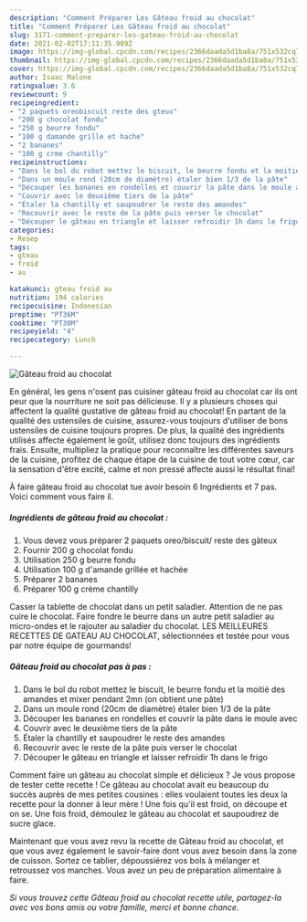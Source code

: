 ```yaml
---
description: "Comment Préparer Les Gâteau froid au chocolat"
title: "Comment Préparer Les Gâteau froid au chocolat"
slug: 3171-comment-preparer-les-gateau-froid-au-chocolat
date: 2021-02-02T17:11:35.989Z
image: https://img-global.cpcdn.com/recipes/2366daada5d1ba8a/751x532cq70/gateau-froid-au-chocolat-photo-principale-de-la-recette.jpg
thumbnail: https://img-global.cpcdn.com/recipes/2366daada5d1ba8a/751x532cq70/gateau-froid-au-chocolat-photo-principale-de-la-recette.jpg
cover: https://img-global.cpcdn.com/recipes/2366daada5d1ba8a/751x532cq70/gateau-froid-au-chocolat-photo-principale-de-la-recette.jpg
author: Isaac Malone
ratingvalue: 3.6
reviewcount: 9
recipeingredient:
- "2 paquets oreobiscuit reste des gteux"
- "200 g chocolat fondu"
- "250 g beurre fondu"
- "100 g damande grille et hache"
- "2 bananes"
- "100 g crme chantilly"
recipeinstructions:
- "Dans le bol du robot mettez le biscuit, le beurre fondu et la moitié des amandes et mixer pendant 2mn (on obtient une pâte)"
- "Dans un moule rond (20cm de diamètre) étaler bien 1/3 de la pâte"
- "Découper les bananes en rondelles et couvrir la pâte dans le moule avec"
- "Couvrir avec le deuxième tiers de la pâte"
- "Étaler la chantilly et saupoudrer le reste des amandes"
- "Recouvrir avec le reste de la pâte puis verser le chocolat"
- "Découper le gâteau en triangle et laisser refroidir 1h dans le frigo"
categories:
- Resep
tags:
- gteau
- froid
- au

katakunci: gteau froid au 
nutrition: 194 calories
recipecuisine: Indonesian
preptime: "PT36M"
cooktime: "PT30M"
recipeyield: "4"
recipecategory: Lunch

---
```



![Gâteau froid au chocolat](https://img-global.cpcdn.com/recipes/2366daada5d1ba8a/751x532cq70/gateau-froid-au-chocolat-photo-principale-de-la-recette.jpg)

En général, les gens n'osent pas cuisiner gâteau froid au chocolat car ils ont peur que la nourriture ne soit pas délicieuse. Il y a plusieurs choses qui affectent la qualité gustative de gâteau froid au chocolat! En partant de la qualité des ustensiles de cuisine, assurez-vous toujours d'utiliser de bons ustensiles de cuisine toujours propres. De plus, la qualité des ingrédients utilisés affecte également le goût, utilisez donc toujours des ingrédients frais. Ensuite, multipliez la pratique pour reconnaître les différentes saveurs de la cuisine, profitez de chaque étape de la cuisine de tout votre cœur, car la sensation d'être excité, calme et non pressé affecte aussi le résultat final!

<!--inarticleads1-->

À faire gâteau froid au chocolat tue avoir besoin 6 Ingrédients et 7 pas. Voici comment vous faire il.

##### Ingrédients de gâteau froid au chocolat :

1. Vous devez vous préparer 2 paquets oreo/biscuit/ reste des gâteux
1. Fournir 200 g chocolat fondu
1. Utilisation 250 g beurre fondu
1. Utilisation 100 g d&#39;amande grillée et hachée
1. Préparer 2 bananes
1. Préparer 100 g crème chantilly


Casser la tablette de chocolat dans un petit saladier. Attention de ne pas cuire le chocolat. Faire fondre le beurre dans un autre petit saladier au micro-ondes et le rajouter au saladier du chocolat. LES MEILLEURES RECETTES DE GATEAU AU CHOCOLAT, sélectionnées et testée pour vous par notre équipe de gourmands! 

<!--inarticleads2-->

##### Gâteau froid au chocolat pas à pas :

1. Dans le bol du robot mettez le biscuit, le beurre fondu et la moitié des amandes et mixer pendant 2mn (on obtient une pâte)
1. Dans un moule rond (20cm de diamètre) étaler bien 1/3 de la pâte
1. Découper les bananes en rondelles et couvrir la pâte dans le moule avec
1. Couvrir avec le deuxième tiers de la pâte
1. Étaler la chantilly et saupoudrer le reste des amandes
1. Recouvrir avec le reste de la pâte puis verser le chocolat
1. Découper le gâteau en triangle et laisser refroidir 1h dans le frigo


Comment faire un gâteau au chocolat simple et délicieux ? Je vous propose de tester cette recette ! Ce gâteau au chocolat avait eu beaucoup du succès auprès de mes petites cousines : elles voulaient toutes les deux la recette pour la donner à leur mère ! Une fois qu&#39;il est froid, on découpe et on se. Une fois froid, démoulez le gâteau au chocolat et saupoudrez de sucre glace. 

<!--inarticleads1-->

<p>
Maintenant que vous avez revu la recette de Gâteau froid au chocolat, et que vous avez également le savoir-faire dont vous avez besoin dans la zone de cuisson. Sortez ce tablier, dépoussiérez vos bols à mélanger et retroussez vos manches. Vous avez un peu de préparation alimentaire à faire.
</p>

<p>
<i>Si vous trouvez cette Gâteau froid au chocolat recette utile, partagez-la avec vos bons amis ou votre famille, merci et bonne chance.</i>
</p>
